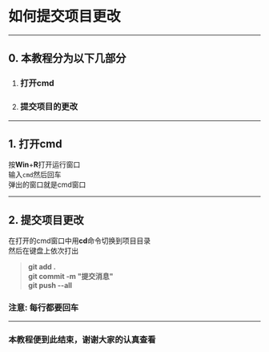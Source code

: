 # 如何提交项目更改
---
## 0. 本教程分为以下几部分
1. ### 打开cmd
2. ### 提交项目的更改

---
## 1. 打开cmd
按**Win**+**R**打开运行窗口  
输入`cmd`然后回车  
弹出的窗口就是cmd窗口

---
## 2. 提交项目更改
在打开的cmd窗口中用**cd**命令切换到项目目录  
然后在键盘上依次打出  
>**git add .**  
>**git commit -m "提交消息"**  
>**git push --all**
### 注意: 每行都要回车

---
### 本教程便到此结束，谢谢大家的认真查看
